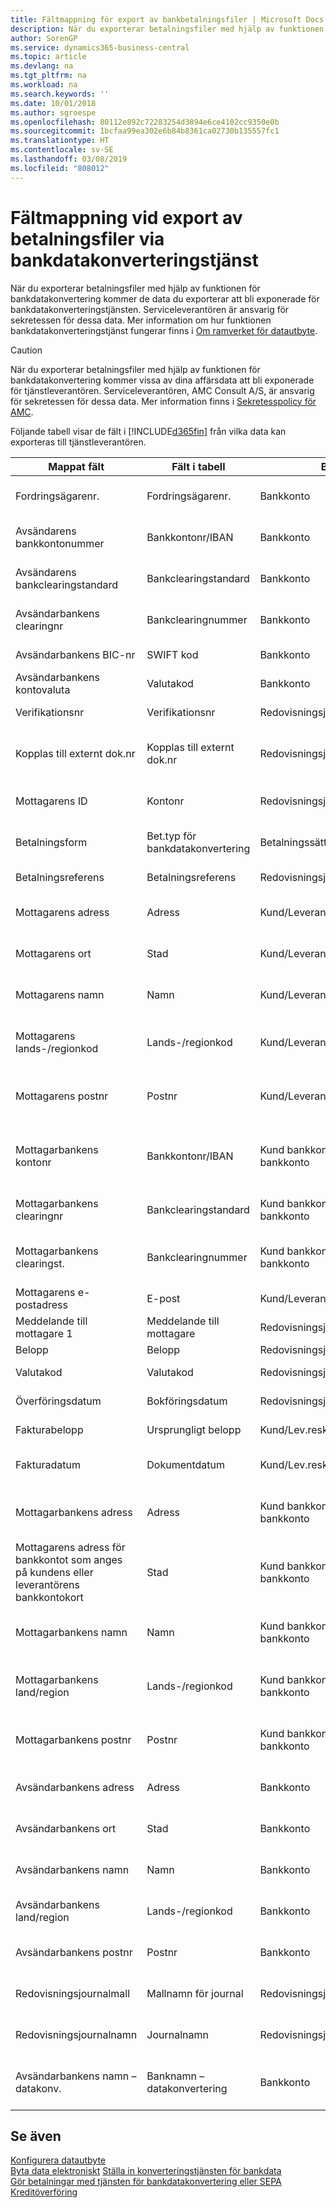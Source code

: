 ```yaml
---
title: Fältmappning för export av bankbetalningsfiler | Microsoft Docs
description: När du exporterar betalningsfiler med hjälp av funktionen för bankdatakonvertering kommer de data du exporterar att bli exponerade för bankdatakonverteringstjänsten.
author: SorenGP
ms.service: dynamics365-business-central
ms.topic: article
ms.devlang: na
ms.tgt_pltfrm: na
ms.workload: na
ms.search.keywords: ''
ms.date: 10/01/2018
ms.author: sgroespe
ms.openlocfilehash: 80112e892c72283254d3894e6ce4102cc9350e0b
ms.sourcegitcommit: 1bcfaa99ea302e6b84b8361ca02730b135557fc1
ms.translationtype: HT
ms.contentlocale: sv-SE
ms.lasthandoff: 03/08/2019
ms.locfileid: "808012"
---
```

# <a name="field-mapping-when-exporting-payment-files-using-bank-data-conversion-service"></a>Fältmappning vid export av betalningsfiler via bankdatakonverteringstjänst
När du exporterar betalningsfiler med hjälp av funktionen för bankdatakonvertering kommer de data du exporterar att bli exponerade för bankdatakonverteringstjänsten. Serviceleverantören är ansvarig för sekretessen för dessa data. Mer information om hur funktionen bankdatakonverteringstjänst fungerar finns i [Om ramverket för datautbyte](across-about-the-data-exchange-framework.md).  

> [!CAUTION]  
>  När du exporterar betalningsfiler med hjälp av funktionen för bankdatakonvertering kommer vissa av dina affärsdata att bli exponerade för tjänstleverantören. Serviceleverantören, AMC Consult A/S, är ansvarig för sekretessen för dessa data. Mer information finns i [Sekretesspolicy för AMC](https://go.microsoft.com/fwlink/?LinkId=510158).  

Följande tabell visar de fält i [!INCLUDE[d365fin](includes/d365fin_md.md)] från vilka data kan exporteras till tjänstleverantören.  

|Mappat fält|Fält i tabell|Bord|Beskrivning|  
|------------------|--------------------|-----------|---------------------------------------|  
|Fordringsägarenr.|Fordringsägarenr.|Bankkonto|Den identifierare som tilldelas ditt företag av din bank för att kräva in betalningar|  
|Avsändarens bankkontonummer|Bankkontonr/IBAN|Bankkonto|Företagets bankkontonummer (IBAN eller annat) som registreras på bankkontokortet|  
|Avsändarens bankclearingstandard|Bankclearingstandard|Bankkonto|Den nationella bankens register som användes för avsändarens bankkonto|  
|Avsändarbankens clearingnr|Bankclearingnummer|Bankkonto|Identifieraren för avsändarens bank i förhållande till bankens namnregister som används|  
|Avsändarbankens BIC-nr|SWIFT kod|Bankkonto|SWIFT-identifieraren för avsändarens bankkonto|  
|Avsändarbankens kontovaluta|Valutakod|Bankkonto|Valutakod för avsändarens bankkonto|  
|Verifikationsnr|Verifikationsnr|Redovisningsjournalrad|Betalningsradens dokumentnummer|  
|Kopplas till externt dok.nr|Kopplas till externt dok.nr|Redovisningsjournalrad|Det externa dokumentnummer på fakturan eller kreditnotan ska betalningsraden ska kopplas till.|  
|Mottagarens ID|Kontonr|Redovisningsjournalrad|Numret för den kund eller leverantör som specificeras på betalningsraden|  
|Betalningsform|Bet.typ för bankdatakonvertering|Betalningssätt|Typen av banköverföring, till exempel inrikes eller internationell|  
|Betalningsreferens|Betalningsreferens|Redovisningsjournalrad|Betalningsradens betalningsreferens|  
|Mottagarens adress|Adress|Kund/Leverantör|Mottagaradressen som anges på kund- eller leverantörskortet|  
|Mottagarens ort|Stad|Kund/Leverantör|Mottagarens stad som anges på kund- eller leverantörskortet|  
|Mottagarens namn|Namn|Kund/Leverantör|Mottagarens namn som anges på kund- eller leverantörskortet|  
|Mottagarens lands-/regionkod|Lands-/regionkod|Kund/Leverantör|Mottagarens kod för land/region som anges på kundens eller leverantörens bankkontokort|  
|Mottagarens postnr|Postnr|Kund/Leverantör|Mottagarens postnummer för land/region som anges på kundens eller leverantörens bankkontokort|  
|Mottagarbankens kontonr|Bankkontonr/IBAN|Kund bankkonto/Leverantör bankkonto|Mottagarens bankkontonummer (IBAN eller annat nummer) som anges på kundens eller leverantörens bankkontokort|  
|Mottagarbankens clearingnr|Bankclearingstandard|Kund bankkonto/Leverantör bankkonto|Den nationella bankens register som användes för mottagarens bankkonto|  
|Mottagarbankens clearingst.|Bankclearingnummer|Kund bankkonto/Leverantör bankkonto|Identifieraren för mottagarens bankkonto i förhållande till bankens namnregister som används|  
|Mottagarens e-postadress|E-post|Kund/Leverantör|E-postadressen till mottagaren|  
|Meddelande till mottagare 1|Meddelande till mottagare|Redovisningsjournalrad|Meddelandet till mottagaren som anges på betalningsraden|  
|Belopp|Belopp|Redovisningsjournalrad|Beloppet på betalningsraden|  
|Valutakod|Valutakod|Redovisningsjournalrad|Valutakoden på betalningsraden|  
|Överföringsdatum|Bokföringsdatum|Redovisningsjournalrad|Bokföringsdatumet för betalningsraden|  
|Fakturabelopp|Ursprungligt belopp|Kund/Lev.reskontratransaktion|Beloppet på den transaktion som betalningen kopplas till.|  
|Fakturadatum|Dokumentdatum|Kund/Lev.reskontratransaktion|Fakturadatumet på den transaktion som betalningen kopplas till|  
|Mottagarbankens adress|Adress|Kund bankkonto/Leverantör bankkonto|Mottagarens adress för bankkontot som anges på kundens eller leverantörens bankkontokort|  
|Mottagarens adress för bankkontot som anges på kundens eller leverantörens bankkontokort|Stad|Kund bankkonto/Leverantör bankkonto|Mottagarens stad för bankkontot som anges på kundens eller leverantörens bankkontokort|  
|Mottagarbankens namn|Namn|Kund bankkonto/Leverantör bankkonto|Mottagarens namn för bankkontot som anges på kundens eller leverantörens bankkontokort|  
|Mottagarbankens land/region|Lands-/regionkod|Kund bankkonto/Leverantör bankkonto|Mottagarens land/region för bankkontot som anges på kundens eller leverantörens bankkontokort|  
|Mottagarbankens postnr|Postnr|Kund bankkonto/Leverantör bankkonto|Mottagarens postnummer för bankkontot som anges på kundens eller leverantörens bankkontokort|  
|Avsändarbankens adress|Adress|Bankkonto|Den adress för avsändarens bankkonto som anges på bankkontokortet|  
|Avsändarbankens ort|Stad|Bankkonto|Den stad för avsändarens bankkonto som anges på bankkontokortet|  
|Avsändarbankens namn|Namn|Bankkonto|Det namn för avsändarens bankkonto som anges på bankkontokortet|  
|Avsändarbankens land/region|Lands-/regionkod|Bankkonto|Landet/regionen för avsändarens bankkonto som anges på bankkontokortet|  
|Avsändarbankens postnr|Postnr|Bankkonto|Det postnummer för avsändarens bankkonto som anges på bankkontokortet|  
|Redovisningsjournalmall|Mallnamn för journal|Redovisningsjournalrad|Redovisningsjournalens mall som används för betalningsraden|  
|Redovisningsjournalnamn|Journalnamn|Redovisningsjournalrad|Redovisningsjournalens batchnamn som används för betalningsraden|  
|Avsändarbankens namn – datakonv.|Banknamn – datakonvertering|Bankkonto|Avsändarens bankkontonamn som begärs av bankdatakonverteringstjänsten och anges på bankkontokortet|  

## <a name="see-also"></a>Se även  
[Konfigurera datautbyte](across-set-up-data-exchange.md)  
[Byta data elektroniskt](across-data-exchange.md)
[Ställa in konverteringstjänsten för bankdata](bank-how-setup-bank-data-conversion-service.md)   
[Gör betalningar med tjänsten för bankdatakonvertering eller SEPA Kreditöverföring](finance-make-payments-with-bank-data-conversion-service-or-sepa-credit-transfer.md)   
